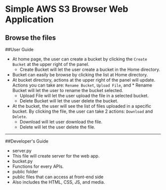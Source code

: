 # Simple AWS S3 Browser Web Application
Browse the files
---
##User Guide
* At home page, the user can create a bucket by clicking the `Create Bucket` at the upper right of the panel.
  * Create Bucket will let the user create a bucket in the Home directory.
* Bucket can easily be browse by clicking the list at Home directory.
* At bucket directory, actions at the upper right of the panel will update. Actions you can take are: `Rename Bucket`, `Upload File`, and   * Rename Bucket will let the user to rename the bucket selected.
  * Upload File will let the user upload the file in a selected bucket.
  * Delete Bucket will let the user delete the bucket.
* At the bucket, the user will see the list of files uploaded in a specific bucket. By clicking the file, the user can take 2 actions: `Download` and `Delete`.
  * Download will let user download the file.
  * Delete will let the user delete the file.
---
##Developer's Guide
* server.py
 * This file will create server for the web app.
* bucket.py
 * Functions for every APIs.
* public folder
 * public files that can access at front-end side
 * Also includes the HTML, CSS, JS, and media.


